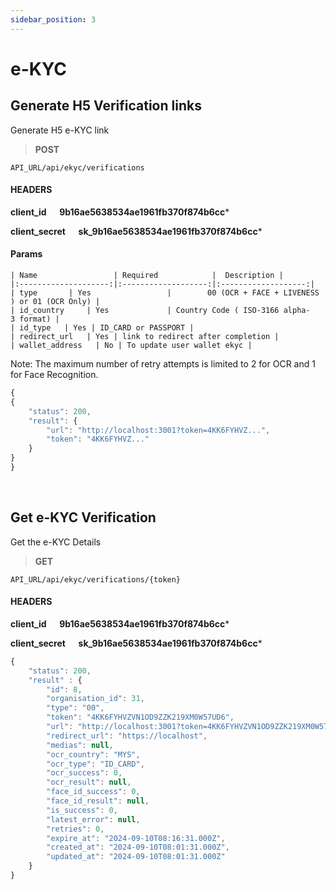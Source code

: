 ```yaml
---
sidebar_position: 3
---
```



# e-KYC

## Generate H5 Verification links

Generate H5 e-KYC link 

>**POST** 

```
API_URL/api/ekyc/verifications
```
#### HEADERS

**client_id &emsp; 9b16ae5638534ae1961fb370f874b6cc***

**client_secret &emsp; sk_9b16ae5638534ae1961fb370f874b6cc***

#### Params     
    | Name                 | Required            |  Description |
    |:--------------------:|:-------------------:|:-------------------:|
    | type       | Yes                 |        00 (OCR + FACE + LIVENESS ) or 01 (OCR Only) |
    | id_country     | Yes             | Country Code ( ISO-3166 alpha-3 format) |     
    | id_type   | Yes | ID_CARD or PASSPORT |
    | redirect_url   | Yes | link to redirect after completion |
    | wallet_address   | No | To update user wallet ekyc |

Note: The maximum number of retry attempts is limited to 2 for OCR and 1 for Face Recognition.

```js title="Sample result"
{
{
    "status": 200,
    "result": {
        "url": "http://localhost:3001?token=4KK6FYHVZ...",
        "token": "4KK6FYHVZ..."
    }
}
}
```

<br/>

## Get e-KYC Verification

Get the e-KYC Details

>**GET** 

```
API_URL/api/ekyc/verifications/{token}
```
#### HEADERS

**client_id &emsp; 9b16ae5638534ae1961fb370f874b6cc***

**client_secret &emsp; sk_9b16ae5638534ae1961fb370f874b6cc***



```js title="Sample result"
{
    "status": 200,
    "result" : {
        "id": 8,
        "organisation_id": 31,
        "type": "00",
        "token": "4KK6FYHVZVN1OD9ZZK219XM0W57UD6",
        "url": "http://localhost:3001?token=4KK6FYHVZVN1OD9ZZK219XM0W57UD6",
        "redirect_url": "https://localhost",
        "medias": null,
        "ocr_country": "MYS",
        "ocr_type": "ID_CARD",
        "ocr_success": 0,
        "ocr_result": null,
        "face_id_success": 0,
        "face_id_result": null,
        "is_success": 0,
        "latest_error": null,
        "retries": 0,
        "expire_at": "2024-09-10T08:16:31.000Z",
        "created_at": "2024-09-10T08:01:31.000Z",
        "updated_at": "2024-09-10T08:01:31.000Z"
    }
}
```


<br/>